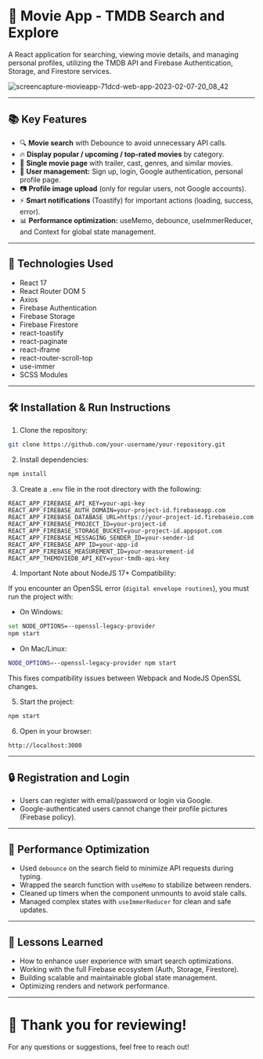 # 🌟 Movie App - TMDB Search and Explore

A React application for searching, viewing movie details, and managing personal profiles, utilizing the TMDB API and Firebase Authentication, Storage, and Firestore services.

![screencapture-movieapp-71dcd-web-app-2023-02-07-20_08_42](https://user-images.githubusercontent.com/57687331/217329799-1bfb0546-68e8-411c-b9ec-79556c757104.png)

---

## 📚 Key Features

- 🔍 **Movie search** with Debounce to avoid unnecessary API calls.
- 🔥 **Display popular / upcoming / top-rated movies** by category.
- 📅 **Single movie page** with trailer, cast, genres, and similar movies.
- 💼 **User management:** Sign up, login, Google authentication, personal profile page.
- 📷 **Profile image upload** (only for regular users, not Google accounts).
- ⚡ **Smart notifications** (Toastify) for important actions (loading, success, error).
- 📊 **Performance optimization:** useMemo, debounce, useImmerReducer, and Context for global state management.

---

## 🔧 Technologies Used

- React 17
- React Router DOM 5
- Axios
- Firebase Authentication
- Firebase Storage
- Firebase Firestore
- react-toastify
- react-paginate
- react-iframe
- react-router-scroll-top
- use-immer
- SCSS Modules

---

## 🛠 Installation & Run Instructions

1. Clone the repository:

```bash
git clone https://github.com/your-username/your-repository.git
```

2. Install dependencies:

```bash
npm install
```

3. Create a `.env` file in the root directory with the following:

```env
REACT_APP_FIREBASE_API_KEY=your-api-key
REACT_APP_FIREBASE_AUTH_DOMAIN=your-project-id.firebaseapp.com
REACT_APP_FIREBASE_DATABASE_URL=https://your-project-id.firebaseio.com
REACT_APP_FIREBASE_PROJECT_ID=your-project-id
REACT_APP_FIREBASE_STORAGE_BUCKET=your-project-id.appspot.com
REACT_APP_FIREBASE_MESSAGING_SENDER_ID=your-sender-id
REACT_APP_FIREBASE_APP_ID=your-app-id
REACT_APP_FIREBASE_MEASUREMENT_ID=your-measurement-id
REACT_APP_THEMOVIEDB_API_KEY=your-tmdb-api-key
```

4. Important Note about NodeJS 17+ Compatibility:

If you encounter an OpenSSL error (`digital envelope routines`), you must run the project with:

- On Windows:

```bash
set NODE_OPTIONS=--openssl-legacy-provider
npm start
```

- On Mac/Linux:

```bash
NODE_OPTIONS=--openssl-legacy-provider npm start
```

This fixes compatibility issues between Webpack and NodeJS OpenSSL changes.

5. Start the project:

```bash
npm start
```

6. Open in your browser:

```
http://localhost:3000
```

---

## 🔒 Registration and Login

- Users can register with email/password or login via Google.
- Google-authenticated users cannot change their profile pictures (Firebase policy).

---

## 🔎 Performance Optimization

- Used `debounce` on the search field to minimize API requests during typing.
- Wrapped the search function with `useMemo` to stabilize between renders.
- Cleaned up timers when the component unmounts to avoid stale calls.
- Managed complex states with `useImmerReducer` for clean and safe updates.

---

## 🌟 Lessons Learned

- How to enhance user experience with smart search optimizations.
- Working with the full Firebase ecosystem (Auth, Storage, Firestore).
- Building scalable and maintainable global state management.
- Optimizing renders and network performance.

---

# 💖 Thank you for reviewing!

For any questions or suggestions, feel free to reach out!
